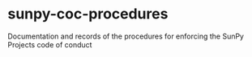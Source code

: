 # sunpy-coc-procedures
Documentation and records of the procedures for enforcing the SunPy Projects code of conduct
